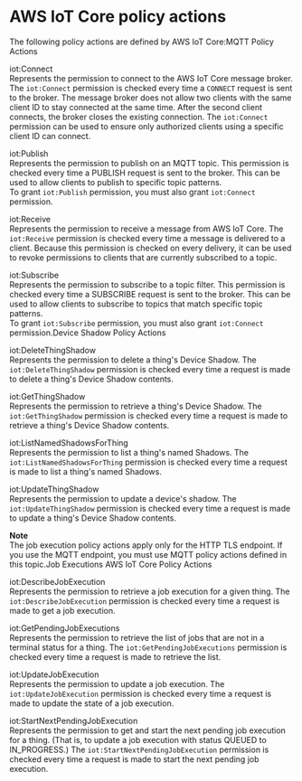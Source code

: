 # AWS IoT Core policy actions<a name="iot-policy-actions"></a>

The following policy actions are defined by AWS IoT Core:MQTT Policy Actions

iot:Connect  
Represents the permission to connect to the AWS IoT Core message broker\. The `iot:Connect` permission is checked every time a `CONNECT` request is sent to the broker\. The message broker does not allow two clients with the same client ID to stay connected at the same time\. After the second client connects, the broker closes the existing connection\. The `iot:Connect` permission can be used to ensure only authorized clients using a specific client ID can connect\.

iot:Publish  
Represents the permission to publish on an MQTT topic\. This permission is checked every time a PUBLISH request is sent to the broker\. This can be used to allow clients to publish to specific topic patterns\.  
To grant `iot:Publish` permission, you must also grant `iot:Connect` permission\.

iot:Receive  
Represents the permission to receive a message from AWS IoT Core\. The `iot:Receive` permission is checked every time a message is delivered to a client\. Because this permission is checked on every delivery, it can be used to revoke permissions to clients that are currently subscribed to a topic\.

iot:Subscribe  
Represents the permission to subscribe to a topic filter\. This permission is checked every time a SUBSCRIBE request is sent to the broker\. This can be used to allow clients to subscribe to topics that match specific topic patterns\.  
To grant `iot:Subscribe` permission, you must also grant `iot:Connect` permission\.Device Shadow Policy Actions

iot:DeleteThingShadow  
Represents the permission to delete a thing's Device Shadow\. The `iot:DeleteThingShadow` permission is checked every time a request is made to delete a thing's Device Shadow contents\.

iot:GetThingShadow  
Represents the permission to retrieve a thing's Device Shadow\. The `iot:GetThingShadow` permission is checked every time a request is made to retrieve a thing's Device Shadow contents\.

iot:ListNamedShadowsForThing  
Represents the permission to list a thing's named Shadows\. The `iot:ListNamedShadowsForThing` permission is checked every time a request is made to list a thing's named Shadows\.

iot:UpdateThingShadow  
Represents the permission to update a device's shadow\. The `iot:UpdateThingShadow` permission is checked every time a request is made to update a thing's Device Shadow contents\.

**Note**  
The job execution policy actions apply only for the HTTP TLS endpoint\. If you use the MQTT endpoint, you must use MQTT policy actions defined in this topic\.Job Executions AWS IoT Core Policy Actions

iot:DescribeJobExecution  
Represents the permission to retrieve a job execution for a given thing\. The `iot:DescribeJobExecution` permission is checked every time a request is made to get a job execution\.

iot:GetPendingJobExecutions  
Represents the permission to retrieve the list of jobs that are not in a terminal status for a thing\. The `iot:GetPendingJobExecutions` permission is checked every time a request is made to retrieve the list\. 

iot:UpdateJobExecution  
Represents the permission to update a job execution\. The `iot:UpdateJobExecution` permission is checked every time a request is made to update the state of a job execution\.

iot:StartNextPendingJobExecution  
Represents the permission to get and start the next pending job execution for a thing\. \(That is, to update a job execution with status QUEUED to IN\_PROGRESS\.\) The `iot:StartNextPendingJobExecution` permission is checked every time a request is made to start the next pending job execution\.